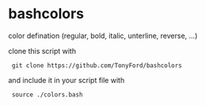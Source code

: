 # bashcolors
color defination (regular, bold, italic, unterline, reverse, ...)

clone this script with 

     git clone https://github.com/TonyFord/bashcolors

and include it in your script file with

     source ./colors.bash

